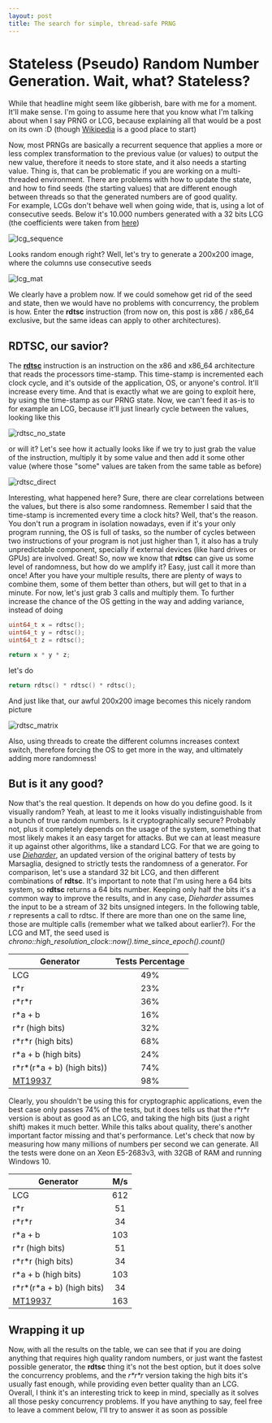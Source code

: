 ```yaml
---
layout: post
title: The search for simple, thread-safe PRNG
---
```


# Stateless (Pseudo) Random Number Generation. Wait, what? Stateless?
While that headline might seem like gibberish, bare with me for a moment. It'll make sense.
I'm going to assume here that you know what I'm talking about when I say PRNG or LCG, because explaining all that would be a post on its own :D (though [Wikipedia](https://en.wikipedia.org/wiki/Pseudorandom_number_generator) is a good place to start)

Now, most PRNGs are basically a recurrent sequence that applies a more or less complex transformation to the previous value (or values) to output the new value, therefore it needs to store state, and it also needs a starting value. Thing is, that can be problematic if you are working on a multi-threaded environment. There are problems with how to update the state, and how to find seeds (the starting values) that are different enough between threads so that the generated numbers are of good quality.  
For example, LCGs don't behave well when going wide, that is, using a lot of consecutive seeds. Below it's 10.000 numbers generated with a 32 bits LCG (the coefficients were taken from [here](https://en.wikipedia.org/wiki/Linear_congruential_generator#Parameters_in_common_use)) 

![lcg_sequence](../images/postsImages/2018-02-18/lcg10000.png) 

Looks random enough right? Well, let's try to generate a 200x200 image, where the columns use consecutive seeds 

![lcg_mat](../images/postsImages/2018-02-18/lcgMatrix.png)

We clearly have a problem now. If we could somehow get rid of the seed and state, then we would have no problems with concurrency, the problem is how. Enter the **rdtsc** instruction (from now on, this post is x86 / x86_64 exclusive, but the same ideas can apply to other architectures).

## RDTSC, our savior?
The [**rdtsc**](http://www.felixcloutier.com/x86/RDTSC.html) instruction is an instruction on the x86 and x86_64 architecture that reads the processors time-stamp. This time-stamp is incremented each clock cycle, and it's outside of the application, OS, or anyone's control. It'll increase every time. 
And that is exactly what we are going to exploit here, by using the time-stamp as our PRNG state. Now, we can't feed it as-is to for example an LCG, because it'll just linearly cycle between the values, looking like this 

![rdtsc_no_state](../images/postsImages/2018-02-18/lcgNoState.png) 

or will it? Let's see how it actually looks like if we try to just grab the value of the instruction, multiply it by some value and then add it some other value (where those "some" values are taken from the same table as before) 

![rdtsc_direct](../images/postsImages/2018-02-18/rdtscDirect.png) 

Interesting, what happened here? Sure, there are clear correlations between the values, but there is also some randomness. Remember I said that the time-stamp is incremented every time a clock hits? Well, that's the reason. You don't run a program in isolation nowadays, even if it's your only program running, the OS is full of tasks, so the number of cycles between two instructions of your program is not just higher than 1, it also has a truly unpredictable component, specially if external devices (like hard drives or GPUs) are involved. 
Great! So, now we know that **rdtsc** can give us some level of randomness, but how do we amplify it? Easy, just call it more than once! After you have your multiple results, there are plenty of ways to combine them, some of them better than others, but will get to that in a minute. For now, let's just grab 3 calls and multiply them. To further increase the chance of the OS getting in the way and adding variance, instead of doing 
```cpp
uint64_t x = rdtsc();
uint64_t y = rdtsc();
uint64_t z = rdtsc();

return x * y * z;
```
let's do 
```cpp
return rdtsc() * rdtsc() * rdtsc();
```
And just like that, our awful 200x200 image becomes this nicely random picture

![rdtsc_matrix](../images/postsImages/2018-02-18/rdtscMatrix.png)

Also, using threads to create the different columns increases context switch, therefore forcing the OS to get more in the way, and ultimately adding more randomness! 

## But is it any good?
Now that's the real question. It depends on how do you define good. Is it visually random? Yeah, at least to me it looks visually indistinguishable from a bunch of true random numbers. Is it cryptographically secure? Probably not, plus it completely depends on the usage of the system, something that most likely makes it an easy target for attacks. 
But we can at least measure it up against other algorithms, like a standard LCG. 
For that we are going to use [*Dieharder*](https://webhome.phy.duke.edu/~rgb/General/dieharder.php), an updated version of the original battery of tests by Marsaglia, designed to strictly tests the randomness of a generator. 
For comparison, let's use a standard 32 bit LCG, and then different combinations of **rdtsc**. It's important to note that I'm using here a 64 bits system, so **rdtsc** returns a 64 bits number. Keeping only half the bits it's a common way to improve the results, and in any case, *Dieharder* assumes the input to be a stream of 32 bits unsigned integers. In the following table, *r* represents a call to rdtsc. If there are more than one on the same line, those are multiple calls (remember what we talked about earlier?). For the LCG and MT, the seed used is *chrono::high_resolution_clock::now().time_since_epoch().count()*

| Generator                  | Tests Percentage |
| -------------------------- | :--------------: |
| LCG                        |        49%       |
| r\*r                       |      23%         |
| r\*r\*r                    |      36%         |
| r\*a + b                    |      16%         |
| r\*r (high bits)           |     32%        |
| r\*r\*r  (high bits)       |      68%         |
| r\*a + b  (high bits)       |      24%         |
| r\*r\*(r\*a + b)  (high bits)) |      74%         | 
| [MT19937](http://www.cplusplus.com/reference/random/mt19937/)|      98%        | 

Clearly, you shouldn't be using this for cryptographic applications, even the best case only passes 74% of the tests, but it does tells us that the r\*r\*r version is about as good as an LCG, and taking the high bits (just a right shift) makes it much better. While this talks about quality, there's another important factor missing and that's performance. Let's check that now by measuring how many millions of numbers per second we can generate. All the tests were done on an Xeon E5-2683v3, with 32GB of RAM and running Windows 10.

| Generator                  |  M/s
| -------------------------- | :--------------: |
| LCG                        |        612       |
| r\*r                       |      51         |
| r\*r\*r                    |      34       |
| r\*a + b                    |      103         |
| r\*r (high bits)           |      51      |
| r\*r\*r  (high bits)       |      34       |
| r\*a + b  (high bits)       |      103        |
| r\*r\*(r\*a + b)  (high bits) |      34    | 
| [MT19937](http://www.cplusplus.com/reference/random/mt19937/)|    163       | 

## Wrapping it up
Now, with all the results on the table, we can see that if you are doing anything that requires high quality random numbers, or just want the fastest possible generator, the **rdtsc** thing it's not the best option, but it does solve the concurrency problems, and the *r\*r\*r* version taking the high bits it's usually fast enough, while providing even better quality than an LCG. Overall, I think it's an interesting trick to keep in mind, specially as it solves all those pesky concurrency problems. 
If you have anything to say, feel free to leave a comment below, I'll try to answer it as soon as possible
